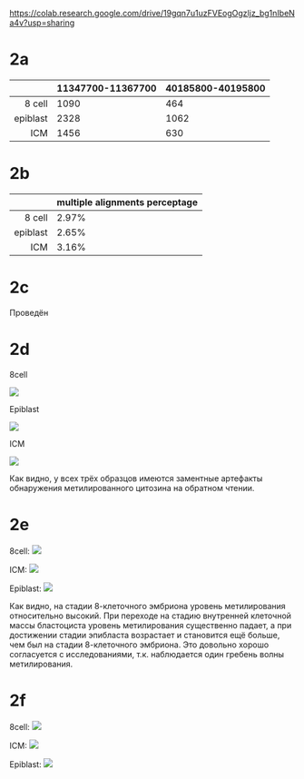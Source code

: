 https://colab.research.google.com/drive/19gqn7u1uzFVEogOgzljz_bg1nIbeNa4v?usp=sharing

# 2a

| | 11347700-11367700 | 40185800-40195800 |
|---:|:---|:---|
| 8 cell | 1090 | 464 |
| epiblast | 2328 | 1062 |
| ICM | 1456 | 630 |

# 2b

| | multiple alignments perceptage |
|---:|:---|
| 8 cell | 2.97% |
| epiblast | 2.65% |
| ICM | 3.16% |

# 2c

Проведён

# 2d

8cell

![](https://raw.githubusercontent.com/princecorwinofamber/hse_hw1_meth/main/473.png)

Epiblast

![](https://raw.githubusercontent.com/princecorwinofamber/hse_hw1_meth/main/222.png)

ICM

![](https://raw.githubusercontent.com/princecorwinofamber/hse_hw1_meth/main/475.png)


Как видно, у всех трёх образцов имеются заментные артефакты обнаружения метилированного цитозина на обратном чтении.

# 2e

8cell:
![](https://raw.githubusercontent.com/princecorwinofamber/hse_hw1_meth/main/hist_8_cell.png)

ICM:
![](https://raw.githubusercontent.com/princecorwinofamber/hse_hw1_meth/main/hist_icm.png)

Epiblast:
![](https://raw.githubusercontent.com/princecorwinofamber/hse_hw1_meth/main/hist_epiblast.png)

Как видно, на стадии 8-клеточного эмбриона уровень метилирования относительно высокий. При переходе на стадию внутренней клеточной массы бластоциста уровень метилирования существенно падает, а при достижении стадии эпибласта возрастает и становится ещё больше, чем был на стадии 8-клеточного эмбриона. Это довольно хорошо согласуется с исследованиями, т.к. наблюдается один гребень волны метилирования.

# 2f

8cell:
![](https://raw.githubusercontent.com/princecorwinofamber/hse_hw1_meth/main/graph_8_cell.png)

ICM:
![](https://raw.githubusercontent.com/princecorwinofamber/hse_hw1_meth/main/graph_icm.png)

Epiblast:
![](https://raw.githubusercontent.com/princecorwinofamber/hse_hw1_meth/main/graph_epblast.png)
